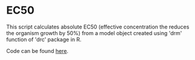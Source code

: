 # EC50
This script calculates absolute EC50 (effective concentration the reduces the organism growth by 50%) from a model object created using 'drm' function of 'drc' package in R.

Code can be found [here](ec50.html).
